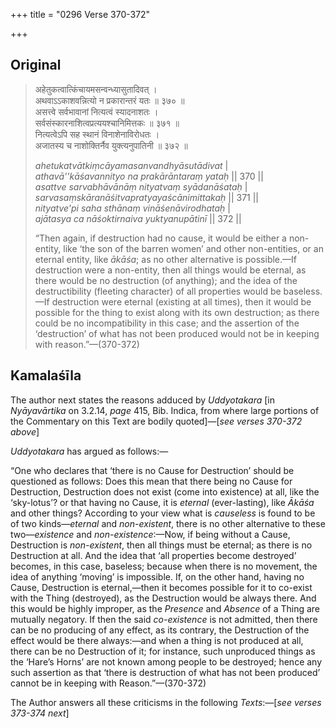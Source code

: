 +++
title = "0296 Verse 370-372"

+++
## Original 
>
> अहेतुकत्वात्किंचायमसन्वन्ध्यासुतादिवत् ।  
> अथवाऽऽकाशवन्नित्यो न प्रकारान्तरं यतः ॥ ३७० ॥  
> असत्त्वे सर्वभावानां नित्यत्वं स्यादनाशतः ।  
> सर्वसंस्कारनाशित्वप्रत्ययश्चानिमित्तकः ॥ ३७१ ॥  
> नित्यत्वेऽपि सह स्थानं विनाशेनाविरोधतः ।  
> अजातस्य च नाशोक्तिर्नैव युक्त्यनुपातिनी ॥ ३७२ ॥ 
>
> *ahetukatvātkiṃcāyamasanvandhyāsutādivat* \|  
> *athavā''kāśavannityo na prakārāntaraṃ yataḥ* \|\| 370 \|\|  
> *asattve sarvabhāvānāṃ nityatvaṃ syādanāśataḥ* \|  
> *sarvasaṃskāranāśitvapratyayaścānimittakaḥ* \|\| 371 \|\|  
> *nityatve'pi saha sthānaṃ vināśenāvirodhataḥ* \|  
> *ajātasya ca nāśoktirnaiva yuktyanupātinī* \|\| 372 \|\| 
>
> “Then again, if destruction had no cause, it would be either a non-entity, like ‘the son of the barren women’ and other non-entities, or an eternal entity, like *ākāśa*; as no other alternative is possible.—If destruction were a non-entity, then all things would be eternal, as there would be no destruction (of anything); and the idea of the destructibility (fleeting character) of all properties would be baseless.—If destruction were eternal (existing at all times), then it would be possible for the thing to exist along with its own destruction; as there could be no incompatibility in this case; and the assertion of the ‘destruction’ of what has not been produced would not be in keeping with reason.”—(370-372)



## Kamalaśīla

The author next states the reasons adduced by *Uddyotakara* [in *Nyāyavārtika* on 3.2.14, *page* 415, Bib. Indica, from where large portions of the Commentary on this Text are bodily quoted]—[*see verses 370-372 above*]

*Uddyotakara* has argued as follows:—

“One who declares that ‘there is no Cause for Destruction’ should be questioned as follows: Does this mean that there being no Cause for Destruction, Destruction does not exist (come into existence) at all, like the ‘sky-lotus’? or that having no Cause, it is *eternal* (ever-lasting), like *Ākāśa* and other things? According to your view what is *causeless* is found to be of two kinds—*eternal* and *non-existent*, there is no other alternative to these two—*existence* and *non-existence*:—Now, if being without a Cause, Destruction is *non-existent*, then all things must be eternal; as there is no Destruction at all. And the idea that ‘all properties become destroyed’ becomes, in this case, baseless; because when there is no movement, the idea of anything ‘moving’ is impossible. If, on the other hand, having no Cause, Destruction is eternal,—then it becomes possible for it to co-exist with the Thing (destroyed), as the Destruction would be always there. And this would be highly improper, as the *Presence* and *Absence* of a Thing are mutually negatory. If then the said *co-existence* is not admitted, then there can be no producing of any effect, as its contrary, the Destruction of the effect would be there always:—and when a thing is not produced at all, there can be no Destruction of it; for instance, such unproduced things as the ‘Hare’s Horns’ are not known among people to be destroyed; hence any such assertion as that ‘there is destruction of what has not been produced’ cannot be in keeping with Reason.”—(370-372)

The Author answers all these criticisms in the following *Texts*:—[*see verses 373-374 next*]


